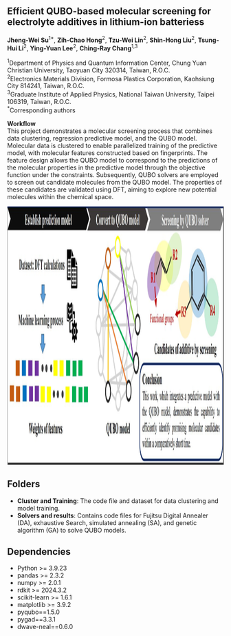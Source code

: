 <h2 id="Title">Efficient QUBO-based molecular screening for electrolyte additives in lithium-ion batteriess</h2>

**Jheng-Wei Su**<sup>1*</sup>, **Zih-Chao Hong**<sup>2</sup>, **Tzu-Wei Lin**<sup>2</sup>, **Shin-Hong Liu**<sup>2</sup>, **Tsung-Hui Li**<sup>2</sup>, **Ying-Yuan Lee**<sup>2</sup>, **Ching-Ray Chang**<sup>1,3</sup>


<sup>1</sup>Department of Physics and Quantum Information Center, Chung Yuan Christian University, Taoyuan City 320314, Taiwan, R.O.C.\
<sup>2</sup>Electronics Materials Division, Formosa Plastics Corporation, Kaohsiung City 814241, Taiwan, R.O.C.\
<sup>3</sup>Graduate Institute of Applied Physics, National Taiwan University, Taipei 106319, Taiwan, R.O.C.\
<sup>\*</sup>Corresponding authors

**Workflow**\
This project demonstrates a molecular screening process that combines data clustering, regression predictive model, and the QUBO model. Molecular data is clustered to enable parallelized training of the predictive model, with molecular features constructed based on fingerprints. The feature design allows the QUBO model to correspond to the predictions of the molecular properties in the predictive model through the objective function under the constraints. Subsequently, QUBO solvers are employed to screen out candidate molecules from the QUBO model. The properties of these candidates are validated using DFT, aiming to explore new potential molecules within the chemical space.
<br>

<img src="Graphical workflow.JPG" width="1000" height="600" />

<h2 id="Folders">Folders</h2> 

- **Cluster and Training**: The code file and dataset for data clustering and model training.
- **Solvers and results**: Contains code files for Fujitsu Digital Annealer (DA), exhaustive Search, simulated annealing (SA), and genetic algorithm (GA) to solve QUBO models.

<h2 id="Dependencies">Dependencies</h2>  

- Python >= 3.9.23
- pandas >= 2.3.2
- numpy >= 2.0.1
- rdkit >= 2024.3.2
- scikit-learn >= 1.6.1
- matplotlib >= 3.9.2
- pyqubo==1.5.0
- pygad==3.3.1
- dwave-neal==0.6.0
